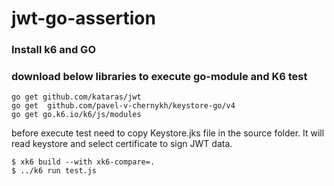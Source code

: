 #  jwt-go-assertion

### Install k6 and GO 

### download below libraries to execute go-module and K6 test
```
go get github.com/kataras/jwt	
go get	github.com/pavel-v-chernykh/keystore-go/v4
go get go.k6.io/k6/js/modules
```

before execute test need to copy Keystore.jks file in the source folder. 
It will read keystore and select certificate to sign JWT data. 

```
$ xk6 build --with xk6-compare=.
$ ../k6 run test.js
```
